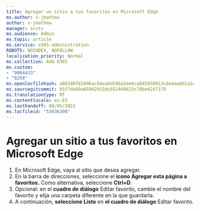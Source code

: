 ```yaml
---
title: Agregar un sitio a tus favoritos en Microsoft Edge
ms.author: v-jmathew
author: v-jmathew
manager: scotv
ms.audience: Admin
ms.topic: article
ms.service: o365-administration
ROBOTS: NOINDEX, NOFOLLOW
localization_priority: Normal
ms.collection: Adm_O365
ms.custom:
- "9004433"
- "8258"
ms.openlocfilehash: a08190f82896ac8deabd29ba5ee6ca845650913c0a4aadd1a2cd3239d27b8a8d
ms.sourcegitcommit: b5f7da89a650d2915dc652449623c78be6247175
ms.translationtype: MT
ms.contentlocale: es-ES
ms.lasthandoff: 08/05/2021
ms.locfileid: "53936398"
---
```

# <a name="add-a-site-to-your-favorites-in-microsoft-edge"></a>Agregar un sitio a tus favoritos en Microsoft Edge

1. En Microsoft Edge, vaya al sitio que desea agregar.
2. En la barra de direcciones, seleccione el **icono Agregar esta página a favoritos.** Como alternativa, seleccione **Ctrl+D**.
3. Opcional: en el **cuadro de diálogo** Editar favorito, cambie el nombre del favorito y elija una carpeta diferente en la que guardarla.
4. A continuación, **seleccione Listo** en **el cuadro de diálogo** Editar favorito.

